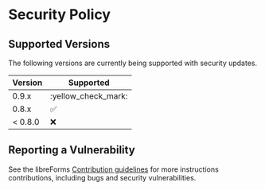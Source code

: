 # Security Policy

## Supported Versions

The following versions are currently being supported with security updates.

| Version | Supported          |
| ------- | ------------------ |
| 0.9.x   | :yellow_check_mark: |
| 0.8.x   | :white_check_mark: |
| < 0.8.0   | :x:                |

## Reporting a Vulnerability

See the libreForms [Contribution guidelines](https://github.com/signebedi/libreForms/blob/master/CONTRIBUTING.md) for 
more instructions contributions, including bugs and security vulnerabilities.
